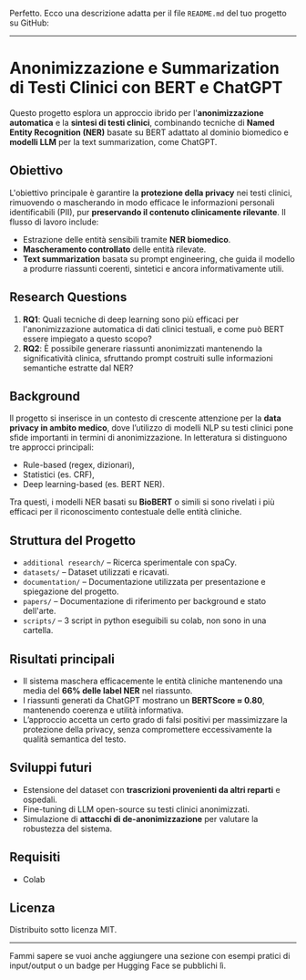 Perfetto. Ecco una descrizione adatta per il file `README.md` del tuo progetto su GitHub:

---

# Anonimizzazione e Summarization di Testi Clinici con BERT e ChatGPT

Questo progetto esplora un approccio ibrido per l'**anonimizzazione automatica** e la **sintesi di testi clinici**, combinando tecniche di **Named Entity Recognition (NER)** basate su BERT adattato al dominio biomedico e **modelli LLM** per la text summarization, come ChatGPT.

## Obiettivo

L'obiettivo principale è garantire la **protezione della privacy** nei testi clinici, rimuovendo o mascherando in modo efficace le informazioni personali identificabili (PII), pur **preservando il contenuto clinicamente rilevante**. Il flusso di lavoro include:

* Estrazione delle entità sensibili tramite **NER biomedico**.
* **Mascheramento controllato** delle entità rilevate.
* **Text summarization** basata su prompt engineering, che guida il modello a produrre riassunti coerenti, sintetici e ancora informativamente utili.

## Research Questions

1. **RQ1**: Quali tecniche di deep learning sono più efficaci per l'anonimizzazione automatica di dati clinici testuali, e come può BERT essere impiegato a questo scopo?
2. **RQ2**: È possibile generare riassunti anonimizzati mantenendo la significatività clinica, sfruttando prompt costruiti sulle informazioni semantiche estratte dal NER?

## Background

Il progetto si inserisce in un contesto di crescente attenzione per la **data privacy in ambito medico**, dove l’utilizzo di modelli NLP su testi clinici pone sfide importanti in termini di anonimizzazione. In letteratura si distinguono tre approcci principali:

* Rule-based (regex, dizionari),
* Statistici (es. CRF),
* Deep learning-based (es. BERT NER).

Tra questi, i modelli NER basati su **BioBERT** o simili si sono rivelati i più efficaci per il riconoscimento contestuale delle entità cliniche.

## Struttura del Progetto

* `additional research/` – Ricerca sperimentale con spaCy.
* `datasets/` – Dataset utilizzati e ricavati.
* `documentation/` – Documentazione utilizzata per presentazione e spiegazione del progetto.
* `papers/` – Documentazione di riferimento per background e stato dell'arte.
* `scripts/` – 3 script in python eseguibili su colab, non sono in una cartella.

## Risultati principali

* Il sistema maschera efficacemente le entità cliniche mantenendo una media del **66% delle label NER** nel riassunto.
* I riassunti generati da ChatGPT mostrano un **BERTScore ≈ 0.80**, mantenendo coerenza e utilità informativa.
* L’approccio accetta un certo grado di falsi positivi per massimizzare la protezione della privacy, senza compromettere eccessivamente la qualità semantica del testo.

## Sviluppi futuri

* Estensione del dataset con **trascrizioni provenienti da altri reparti** e ospedali.
* Fine-tuning di LLM open-source su testi clinici anonimizzati.
* Simulazione di **attacchi di de-anonimizzazione** per valutare la robustezza del sistema.

## Requisiti

* Colab

## Licenza

Distribuito sotto licenza MIT.

---

Fammi sapere se vuoi anche aggiungere una sezione con esempi pratici di input/output o un badge per Hugging Face se pubblichi lì.
